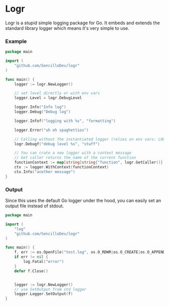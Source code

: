 # Logr

Logr is a stupid simple logging package for Go. It embeds and extends the standard library logger which means it's very simple to use.

### Example

```go
package main

import (
    "github.com/SencilloDev/logr"
)

func main() {
    logger := logr.NewLogger()

    // set level directly or with env vars
    logger.Level = logr.DebugLevel

    logger.Info("Info log")
    logger.Debug("Debug log")

    logger.Infof("logging with %s", "formatting")

    logger.Error("uh oh spaghettios")

    // Calling without the instantiated logger (relies on env vars: LOG_LEVEL=debug)
    logr.Debugf("debug level %s", "stuff")

    // You can crate a new logger with a context message 
    // Get caller returns the name of the current function
    functionContext := map[string]string{"function", logr.GetCaller()}
    ctx := logger.WithContext(functionContext)
    ctx.Info("another message")
}
```

### Output

Since this uses the default Go logger under the hood, you can easily set an output file instead of stdout.

```go
package main

import (
    "log"
    "github.com/SencilloDev/logr"
)

func main() {
	f, err := os.OpenFile("test.log", os.O_RDWR|os.O_CREATE|os.O_APPEND, 0664)
	if err != nil {
		log.Fatal("error")
	}
	defer f.Close()


	logger := logr.NewLogger()
	// use SetOutput from std logger
	logger.Logger.SetOutput(f)
}
```
